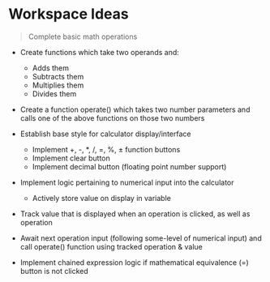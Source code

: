 # Workspace Ideas

> Complete basic math operations
- Create functions which take two operands and:
  - Adds them
  - Subtracts them
  - Multiplies them
  - Divides them

- Create a function operate() which takes two number parameters and calls one of the above functions on those two numbers

- Establish base style for calculator display/interface
  - Implement +, -, *, /, =, %, ± function buttons
  - Implement clear button
  - Implement decimal button (floating point number support)

- Implement logic pertaining to numerical input into the calculator
  - Actively store value on display in variable

- Track value that is displayed when an operation is clicked, as well as operation

- Await next operation input (following some-level of numerical input) and call operate() function using tracked operation & value

- Implement chained expression logic if mathematical equivalence (=) button is not clicked